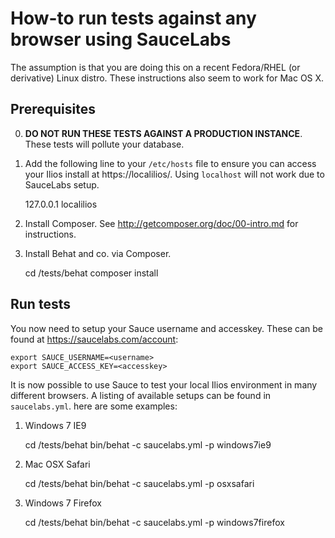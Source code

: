 How-to run tests against any browser using SauceLabs
====================================================

The assumption is that you are doing this on a recent Fedora/RHEL (or derivative) Linux distro. These instructions also seem to work for Mac OS X.

Prerequisites
-------------

0. **DO NOT RUN THESE TESTS AGAINST A PRODUCTION INSTANCE**. These tests will pollute your database.

1. Add the following line to your `/etc/hosts` file to ensure you can access your Ilios install at https://localilios/. Using `localhost` will not work due to SauceLabs setup.

    127.0.0.1 localilios

2. Install Composer. See http://getcomposer.org/doc/00-intro.md for instructions.

3. Install Behat and co. via Composer.

    cd <iliosroot>/tests/behat
    composer install

Run tests
---------
You now need to setup your Sauce username and accesskey.  These can be found at https://saucelabs.com/account:

    export SAUCE_USERNAME=<username>
    export SAUCE_ACCESS_KEY=<accesskey>

It is now possible to use Sauce to test your local Ilios environment in many different browsers.  A listing of available setups can be found in `saucelabs.yml`.
here are some examples:

1. Windows 7 IE9

    cd <iliosroot>/tests/behat
    bin/behat -c saucelabs.yml -p windows7ie9

2. Mac OSX Safari

    cd <iliosroot>/tests/behat
    bin/behat -c saucelabs.yml -p osxsafari

3. Windows 7 Firefox

    cd <iliosroot>/tests/behat
    bin/behat -c saucelabs.yml -p windows7firefox
